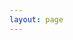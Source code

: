 ```yaml
---
layout: page
---
```


<script setup lang="ts" client>
import Dashboard from './.vitepress/components/Dashboard.vue'
</script>

<ClientOnly>
<Dashboard></Dashboard>
</ClientOnly>
